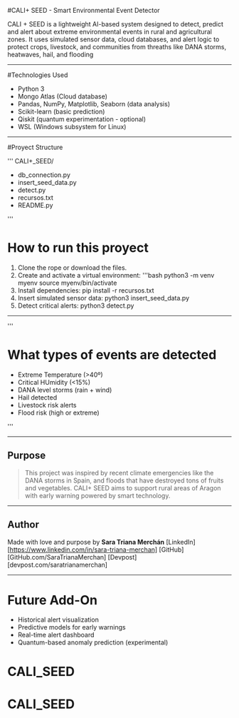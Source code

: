 #CALI+ SEED - Smart Environmental Event Detector

CALI + SEED is a lightweight AI-based system designed to detect, predict and alert about
extreme environmental events in rural and agricultural zones.
It uses simulated sensor data, cloud databases, and alert logic to protect crops, livestock, 
and communities from threaths like DANA storms, heatwaves, hail, and flooding

---

#Technologies Used


- Python 3
- Mongo Atlas (Cloud database)
- Pandas, NumPy, Matplotlib, Seaborn (data analysis)
- Scikit-learn (basic prediction)
- Qiskit (quantum experimentation - optional)
- WSL (Windows subsystem for Linux)

---

#Proyect Structure

'''
CALI+_SEED/

- db_connection.py 
- insert_seed_data.py
- detect.py
- recursos.txt
- README.py

'''

# How to run this proyect

1. Clone the rope or download the files. 
2. Create and activate a virtual environment: 
 '''bash
 python3 -m venv myenv
 source myenv/bin/activate 
3. Install dependencies:
 pip install -r recursos.txt
4. Insert simulated sensor data:
 python3 insert_seed_data.py
5. Detect critical alerts:
 python3 detect.py


----

'''
# What types of events are detected 
- Extreme Temperature (>40º)
- Critical HUmidity (<15%)
- DANA level storms (rain + wind)
- Hail detected 
- Livestock risk alerts 
- Flood risk (high or extreme) 

'''

----

## Purpose 
> This project was inspired by recent climate emergencies like the DANA storms in Spain, and floods that have destroyed tons of fruits and vegetables.
> CALI+ SEED aims to support rural areas of Aragon with early warning powered by smart technology. 

----

## Author 

Made with love and purpose by **Sara Triana Merchán**
[LinkedIn][https://www.linkedin.com/in/sara-triana-merchan]
[GitHub][GitHub.com/SaraTrianaMerchan]
[Devpost][devpost.com/saratrianamerchan]

----

# Future Add-On

- Historical alert visualization 
- Predictive models for early warnings 
- Real-time alert dashboard 
- Quantum-based anomaly prediction (experimental)































# CALI_SEED
# CALI_SEED
